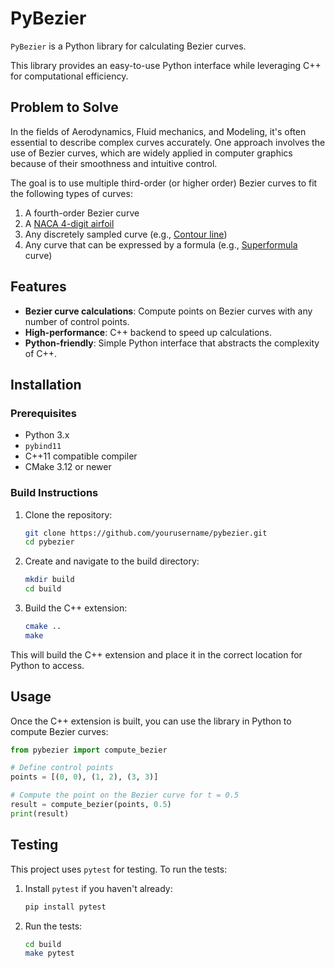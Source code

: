 # PyBezier

`PyBezier` is a Python library for calculating Bezier curves.

This library provides an easy-to-use Python interface while leveraging C++ for computational efficiency.

## Problem to Solve

In the fields of Aerodynamics, Fluid mechanics, and Modeling, it's often essential to describe complex curves accurately. One approach involves the use of Bezier curves, which are widely applied in computer graphics because of their smoothness and intuitive control.

The goal is to use multiple third-order (or higher order) Bezier curves to fit the following types of curves:

1. A fourth-order Bezier curve
2. A [NACA 4-digit airfoil](https://zh.wikipedia.org/zh-tw/NACA%E7%BF%BC%E5%9E%8B)
3. Any discretely sampled curve (e.g., [Contour line](https://en.wikipedia.org/wiki/Contour_line))
4. Any curve that can be expressed by a formula (e.g., [Superformula](https://en.wikipedia.org/wiki/Superformula) curve)

## Features

- **Bezier curve calculations**: Compute points on Bezier curves with any number of control points.
- **High-performance**: C++ backend to speed up calculations.
- **Python-friendly**: Simple Python interface that abstracts the complexity of C++.

## Installation

### Prerequisites

- Python 3.x
- `pybind11`
- C++11 compatible compiler
- CMake 3.12 or newer

### Build Instructions

1. Clone the repository:
    ```bash
    git clone https://github.com/yourusername/pybezier.git
    cd pybezier
    ```
2. Create and navigate to the build directory:
    ```bash
    mkdir build
    cd build
    ```
3. Build the C++ extension:
    ```bash
    cmake ..
    make
    ```

This will build the C++ extension and place it in the correct location for Python to access.

## Usage

Once the C++ extension is built, you can use the library in Python to compute Bezier curves:

```python
from pybezier import compute_bezier

# Define control points
points = [(0, 0), (1, 2), (3, 3)]

# Compute the point on the Bezier curve for t = 0.5
result = compute_bezier(points, 0.5)
print(result)
```

## Testing

This project uses `pytest` for testing. To run the tests:

1. Install `pytest` if you haven't already:
    ```bash
    pip install pytest
    ```

2. Run the tests:
    ```bash
    cd build
    make pytest
    ```